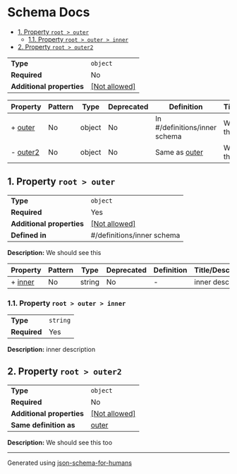 # Schema Docs

- [1. Property `root > outer`](#outer)
  - [1.1. Property `root > outer > inner`](#outer_inner)
- [2. Property `root > outer2`](#outer2)

|                           |                                                         |
| ------------------------- | ------------------------------------------------------- |
| **Type**                  | `object`                                                |
| **Required**              | No                                                      |
| **Additional properties** | [[Not allowed]](# "Additional Properties not allowed.") |

| Property             | Pattern | Type   | Deprecated | Definition                    | Title/Description      |
| -------------------- | ------- | ------ | ---------- | ----------------------------- | ---------------------- |
| + [outer](#outer )   | No      | object | No         | In #/definitions/inner schema | We should see this     |
| - [outer2](#outer2 ) | No      | object | No         | Same as [outer](#outer )      | We should see this too |

## <a name="outer"></a>1. Property `root > outer`

|                           |                                                         |
| ------------------------- | ------------------------------------------------------- |
| **Type**                  | `object`                                                |
| **Required**              | Yes                                                     |
| **Additional properties** | [[Not allowed]](# "Additional Properties not allowed.") |
| **Defined in**            | #/definitions/inner schema                              |

**Description:** We should see this

| Property                 | Pattern | Type   | Deprecated | Definition | Title/Description |
| ------------------------ | ------- | ------ | ---------- | ---------- | ----------------- |
| + [inner](#outer_inner ) | No      | string | No         | -          | inner description |

### <a name="outer_inner"></a>1.1. Property `root > outer > inner`

|              |          |
| ------------ | -------- |
| **Type**     | `string` |
| **Required** | Yes      |

**Description:** inner description

## <a name="outer2"></a>2. Property `root > outer2`

|                           |                                                         |
| ------------------------- | ------------------------------------------------------- |
| **Type**                  | `object`                                                |
| **Required**              | No                                                      |
| **Additional properties** | [[Not allowed]](# "Additional Properties not allowed.") |
| **Same definition as**    | [outer](#outer)                                         |

**Description:** We should see this too

----------------------------------------------------------------------------------------------------------------------------
Generated using [json-schema-for-humans](https://github.com/coveooss/json-schema-for-humans)
